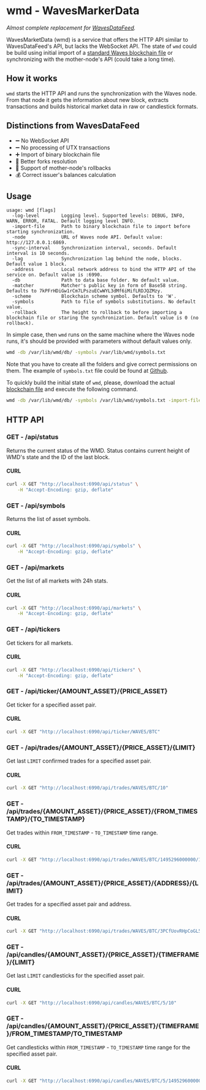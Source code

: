 # wmd - WavesMarkerData 

*Almost complete replacement for [WavesDataFeed](https://github.com/PyWaves/WavesDataFeed).*

WavesMarketData (wmd) is a service that offers the HTTP API similar to WavesDataFeed's API, but lacks the WebSocket API.
The state of `wmd` could be build using initial import of a [standard Waves blockchain file](http://blockchain.wavesnodes.com) 
or synchronizing with the mother-node's API (could take a long time).

## How it works

`wmd` starts the HTTP API and runs the synchronization with the Waves node. From that node it gets the information about new 
block, extracts transactions and builds historical market data in raw or candlestick formats.


## Distinctions from WavesDataFeed

* :heavy_minus_sign: No WebSocket API
* :heavy_minus_sign: No processing of UTX transactions
* :heavy_plus_sign: Import of binary blockchain file
* :fork_and_knife: Better forks resolution
* :rainbow: Support of mother-node's rollbacks
* :moneybag: Correct issuer's balances calculation

## Usage

```
usage: wmd [flags]
  -log-level        Logging level. Supported levels: DEBUG, INFO, WARN, ERROR, FATAL. Default logging level INFO.
  -import-file      Path to binary blockchain file to import before starting synchronization.
  -node             URL of Waves node API. Default value: http://127.0.0.1:6869.
  -sync-interval    Synchronization interval, seconds. Default interval is 10 seconds.
  -lag              Synchronization lag behind the node, blocks. Default value 1 block.
  -address          Local network address to bind the HTTP API of the service on. Default value is :6990.
  -db               Path to data base folder. No default value.
  -matcher          Matcher's public key in form of Base58 string. Defaults to 7kPFrHDiGw1rCm7LPszuECwWYL3dMf6iMifLRDJQZMzy.
  -scheme           Blockchain scheme symbol. Defaults to 'W'.
  -symbols          Path to file of symbols substitutions. No default value.
  -rollback         The height to rollback to before importing a blockchain file or staring the synchronization. Default value is 0 (no rollback).

```

In simple case, then `wmd` runs on the same machine where the Waves node runs, it's should be provided with
parameters without default values only.

```bash
wmd -db /var/lib/wmd/db/ -symbols /var/lib/wmd/symbols.txt
``` 

Note that you have to create all the folders and give correct permissions on them. 
The example of `symbols.txt` file could be found at [Github](https://github.com/wavesplatform/gowaves/blob/master/cmd/wmd/symbols.txt).

To quickly build the initial state of `wmd`, please, download the actual [blockchain file](http://blockchain.wavesnodes.com) 
and execute the following command.

```bash
wmd -db /var/lib/wmd/db/ -symbols /var/lib/wmd/symbols.txt -import-file /home/user/Downloads/mainnet-1385453.dms
```

## HTTP API

### **GET** - /api/status

Returns the current status of the WMD. Status contains current height of WMD's state and the ID of the last block. 

#### CURL

```sh
curl -X GET "http://localhost:6990/api/status" \
    -H "Accept-Encoding: gzip, deflate"
```

### **GET** - /api/symbols

Returns the list of asset symbols. 

#### CURL

```sh
curl -X GET "http://localhost:6990/api/symbols" \
    -H "Accept-Encoding: gzip, deflate"
```

### **GET** - /api/markets

Get the list of all markets with 24h stats.

#### CURL

```sh
curl -X GET "http://localhost:6990/api/markets" \
    -H "Accept-Encoding: gzip, deflate"
```

### **GET** - /api/tickers

Get tickers for all markets.

#### CURL

```sh
curl -X GET "http://localhost:6990/api/tickers" \
    -H "Accept-Encoding: gzip, deflate"
```

### **GET** - /api/ticker/{AMOUNT_ASSET}/{PRICE_ASSET}

Get ticker for a specified asset pair.

#### CURL

```sh
curl -X GET "http://localhost:6990/api/ticker/WAVES/BTC"
```

### **GET** - /api/trades/{AMOUNT_ASSET}/{PRICE_ASSET}/{LIMIT}

Get last `LIMIT` confirmed trades for a specified asset pair.

#### CURL

```sh
curl -X GET "http://localhost:6990/api/trades/WAVES/BTC/10"
```

### **GET** - /api/trades/{AMOUNT_ASSET}/{PRICE_ASSET}/{FROM_TIMESTAMP}/{TO_TIMESTAMP}

Get trades within `FROM_TIMESTAMP` - `TO_TIMESTAMP` time range.

#### CURL

```sh
curl -X GET "http://localhost:6990/api/trades/WAVES/BTC/1495296000000/1495296280000"
```

### **GET** - /api/trades/{AMOUNT_ASSET}/{PRICE_ASSET}/{ADDRESS}/{LIMIT}

Get trades for a specified asset pair and address.

#### CURL

```sh
curl -X GET "http://localhost:6990/api/trades/WAVES/BTC/3PCfUovRHpCoGL54UakGBTSDEXTbmYMU3ib/10"
```

### **GET** - /api/candles/{AMOUNT_ASSET}/{PRICE_ASSET}/{TIMEFRAME}/{LIMIT}

Get last `LIMIT` candlesticks for the specified asset pair.

#### CURL

```sh
curl -X GET "http://localhost:6990/api/candles/WAVES/BTC/5/10"
```

### **GET** - /api/candles/{AMOUNT_ASSET}/{PRICE_ASSET}/{TIMEFRAME}/FROM_TIMESTAMP/TO_TIMESTAMP

Get candlesticks within `FROM_TIMESTAMP` - `TO_TIMESTAMP` time range for the specified asset pair.

#### CURL

```sh
curl -X GET "http://localhost:6990/api/candles/WAVES/BTC/5/1495296000000/1495296280000"
```
